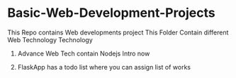 # Basic-Web-Development-Projects
This Repo contains Web developments project
This Folder Contain different Web Technology Technology

1. Advance Web Tech contain Nodejs Intro now

2. FlaskApp has a todo list where you can assign list of works
